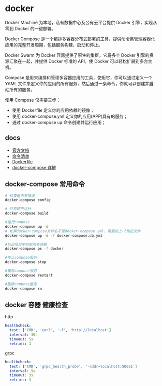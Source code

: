 <!--
 * @Author: hsycc
 * @Date: 2023-05-09 03:52:25
 * @LastEditTime: 2023-05-30 01:30:30
 * @Description:
 *
-->

# docker

Docker Machine 为本地，私有数据中心及公有云平台提供 Docker 引擎，实现从零到 Docker 的一键部署。

Docker Compose 是一个编排多容器分布式部署的工具，提供命令集管理容器化应用的完整开发周期，包括服务构建，启动和停止。

Docker Swarm 为 Docker 容器提供了原生的集群，它将多个 Docker 引擎的资源汇聚在一起，并提供 Docker 标准的 API，使 Docker 可以轻松扩展到多台主机。

Compose 是用来编排和管理多容器应用的工具，使用它，你可以通过定义一个 YAML 文件来定义你的应用的所有服务，然后通过一条命令，你就可以创建并启动所有的服务。

使用 Compose 仅需要三步：

- 使用 Dockerfile 定义你的应用依赖的镜像；
- 使用 docker-compose.yml 定义你的应用(APP)具有的服务；
- 通过 docker-compose up 命令创建并运行应用；

## docs

- [官方文档](https://docs.docker.com/engine/install/centos/)
- [命令清单](https://wangchujiang.com/reference/docs/docker.html)
- [Dockerfile](https://zhuanlan.zhihu.com/p/79142391)
- [docker-compose 详解](https://zhuanlan.zhihu.com/p/515132948)

## docker-compose 常用命令

```bash
# 检查是否有错误
docker-compose config

# 只构建不运行
docker-compose build

#运行compose
docker-compose up -d
# 如果docker-compose文件名不是docker-compose.yml，需要加上-f指定文件
docker-compose up -d -f docker-compose.db.yml

#列出项目中目前所有容器
docker-compose ps -f docker

#停止compose服务
docker-compose stop

#重启compose服务
docker-compose restart

#删除compose服务
docker-compose rm
```

## docker 容器 健康检查

http

```yaml docker-compose
healthcheck:
  test: ['CMD', 'curl', '-f', 'http://localhost']
  interval: 30s
  timeout: 5s
  retries: 3
```

grpc

```yaml docker-compose
healthcheck:
  test: ['CMD', 'grpc_health_probe', '-addr=localhost:50051']
  interval: 5s
  timeout: 3s
  retries: 3
```

<!-- https://github.com/grpc-ecosystem/grpc-health-probe/releases -->
